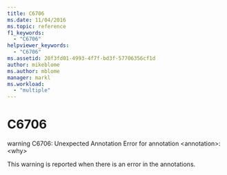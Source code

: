 ```yaml
---
title: C6706
ms.date: 11/04/2016
ms.topic: reference
f1_keywords:
  - "C6706"
helpviewer_keywords:
  - "C6706"
ms.assetid: 20f3fd01-4993-4f7f-bd3f-57706356cf1d
author: mikeblome
ms.author: mblome
manager: markl
ms.workload:
  - "multiple"
---
```

# C6706
warning C6706: Unexpected Annotation Error for annotation \<annotation>: \<why>

 This warning is reported when there is an error in the annotations.
